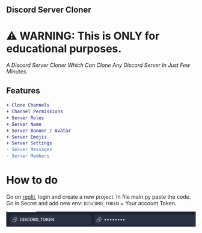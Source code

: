 ## Discord Server Cloner
# ⚠ WARNING: This is ONLY for educational purposes.

*A Discord Server Cloner Which Can Clone Any Discord Server In Just Few Minutes.*
## Features
```diff
+ Clone Channels
+ Channel Permissions
+ Server Roles
+ Server Name
+ Server Banner / Avatar
+ Server Emojis
+ Server Settings 
- Server Messages
- Server Members
```
# How to do
Go on [replit](https://replit.com/~), login and create a new project.
In file main.py paste the code.
Go in Secret and add new env: `DISCORD_TOKEN` = Your account Token.

![Token](https://github.com/psychothegoat/discord-cloner/blob/main/image.png)
